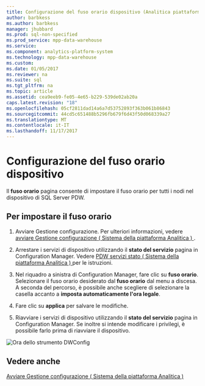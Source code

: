 ```yaml
---
title: Configurazione del fuso orario dispositivo (Analitica piattaforma sistema)
author: barbkess
ms.author: barbkess
manager: jhubbard
ms.prod: sql-non-specified
ms.prod_service: mpp-data-warehouse
ms.service: 
ms.component: analytics-platform-system
ms.technology: mpp-data-warehouse
ms.custom: 
ms.date: 01/05/2017
ms.reviewer: na
ms.suite: sql
ms.tgt_pltfrm: na
ms.topic: article
ms.assetid: cea9eeb9-fe05-4e65-b229-539de02ab20a
caps.latest.revision: "18"
ms.openlocfilehash: 05cf2811dad14a6a7d53752893f363b061b86843
ms.sourcegitcommit: 44cd5c651488b5296fb679f6d43f50d068339a27
ms.translationtype: MT
ms.contentlocale: it-IT
ms.lasthandoff: 11/17/2017
---
```

# <a name="appliance-time-zone-configuration"></a>Configurazione del fuso orario dispositivo
Il **fuso orario** pagina consente di impostare il fuso orario per tutti i nodi nel dispositivo di SQL Server PDW.  
  
## <a name="to-set-the-time-zone"></a>Per impostare il fuso orario  
  
1.  Avviare Gestione configurazione. Per ulteriori informazioni, vedere [avviare Gestione configurazione &#40; Sistema della piattaforma Analitica &#41; ](launch-the-configuration-manager.md).  
  
2.  Arrestare i servizi di dispositivo utilizzando il **stato del servizio** pagina in Configuration Manager. Vedere [PDW servizi stato &#40; Sistema della piattaforma Analitica &#41; ](pdw-services-status.md) per le istruzioni.  
  
3.  Nel riquadro a sinistra di Configuration Manager, fare clic su **fuso orario**. Selezionare il fuso orario desiderato dal **fuso orario** dal menu a discesa. A seconda del percorso, è possibile anche scegliere di selezionare la casella accanto a **imposta automaticamente l'ora legale**.  
  
4.  Fare clic su **applica** per salvare le modifiche.  
  
5.  Riavviare i servizi di dispositivo utilizzando il **stato del servizio** pagina in Configuration Manager. Se inoltre si intende modificare i privilegi, è possibile farlo prima di riavviare il dispositivo.  
  
![Ora dello strumento DWConfig](./media/appliance-time-zone-configuration/SQL_Server_PDW_DWConfig_ApplTopTime.png "SQL_Server_PDW_DWConfig_ApplTopTime")  
  
## <a name="see-also"></a>Vedere anche  
[Avviare Gestione configurazione &#40; Sistema della piattaforma Analitica &#41;](launch-the-configuration-manager.md)  
  
